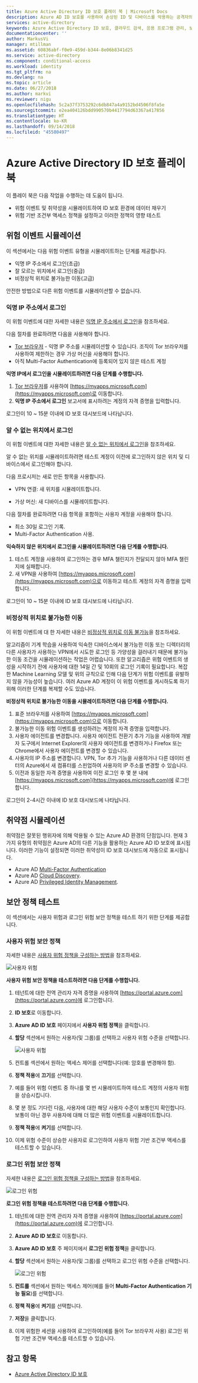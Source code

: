 ```yaml
---
title: Azure Active Directory ID 보호 플레이 북 | Microsoft Docs
description: Azure AD ID 보호를 사용하여 손상된 ID 및 디바이스를 악용하는 공격자의 능력을 제한하고 이전에 손상이 우려되거나 손상된 ID 또는 디바이스를 보호할 수 있는 방법을 알아봅니다.
services: active-directory
keywords: Azure Active Directory ID 보호, 클라우드 검색, 응용 프로그램 관리, 보안, 위험, 위험 수준, 취약점, 보안 정책
documentationcenter: ''
author: MarkusVi
manager: mtillman
ms.assetid: 60836abf-f0e9-459d-b344-8e06b8341d25
ms.service: active-directory
ms.component: conditional-access
ms.workload: identity
ms.tgt_pltfrm: na
ms.devlang: na
ms.topic: article
ms.date: 06/27/2018
ms.author: markvi
ms.reviewer: nigu
ms.openlocfilehash: 5c2a37f3753292c6db847a4a9152bd4506f8fa5e
ms.sourcegitcommit: e2ea404126bdd990570b4417794d63367a417856
ms.translationtype: HT
ms.contentlocale: ko-KR
ms.lasthandoff: 09/14/2018
ms.locfileid: "45580497"
---
```

# <a name="azure-active-directory-identity-protection-playbook"></a>Azure Active Directory ID 보호 플레이 북

이 플레이 북은 다음 작업을 수행하는 데 도움이 됩니다.

* 위험 이벤트 및 취약성을 시뮬레이트하여 ID 보호 환경에 데이터 채우기
* 위험 기반 조건부 액세스 정책을 설정하고 이러한 정책의 영향 테스트


## <a name="simulating-risk-events"></a>위험 이벤트 시뮬레이션

이 섹션에서는 다음 위험 이벤트 유형을 시뮬레이트하는 단계를 제공합니다.

* 익명 IP 주소에서 로그인(초급)
* 잘 모르는 위치에서 로그인(중급)
* 비정상적 위치로 불가능한 이동(고급)

안전한 방법으로 다른 위험 이벤트를 시뮬레이션할 수 없습니다.

### <a name="sign-ins-from-anonymous-ip-addresses"></a>익명 IP 주소에서 로그인

이 위험 이벤트에 대한 자세한 내용은 [익명 IP 주소에서 로그인](../reports-monitoring/concept-risk-events.md#sign-ins-from-anonymous-ip-addresses)을 참조하세요. 

다음 절차를 완료하려면 다음을 사용해야 합니다.

- [Tor 브라우저](https://www.torproject.org/projects/torbrowser.html.en) - 익명 IP 주소를 시뮬레이션할 수 있습니다. 조직이 Tor 브라우저를 사용하여 제한하는 경우 가상 머신을 사용해야 합니다.
- 아직 Multi-Factor Authentication에 등록되어 있지 않은 테스트 계정

**익명 IP에서 로그인을 시뮬레이트하려면 다음 단계를 수행합니다.**

1. [Tor 브라우저](https://www.torproject.org/projects/torbrowser.html.en)를 사용하여 [https://myapps.microsoft.com](https://myapps.microsoft.com)로 이동합니다.   
2. **익명 IP 주소에서 로그인** 보고서에 표시하려는 계정의 자격 증명을 입력합니다.

로그인이 10 ~ 15분 이내에 ID 보호 대시보드에 나타납니다. 

### <a name="sign-ins-from-unfamiliar-locations"></a>알 수 없는 위치에서 로그인

이 위험 이벤트에 대한 자세한 내용은 [알 수 없는 위치에서 로그인](../reports-monitoring/concept-risk-events.md#sign-in-from-unfamiliar-locations)을 참조하세요. 

알 수 없는 위치를 시뮬레이트하려면 테스트 계정이 이전에 로그인하지 않은 위치 및 디바이스에서 로그인해야 합니다.

다음 프로시저는 새로 만든 항목을 사용합니다.

- VPN 연결: 새 위치를 시뮬레이트합니다.

- 가상 머신: 새 디바이스를 시뮬레이트합니다.

다음 절차를 완료하려면 다음 항목을 포함하는 사용자 계정을 사용해야 합니다.

- 최소 30일 로그인 기록.
- Multi-Factor Authentication 사용.


**익숙하지 않은 위치에서 로그인을 시뮬레이트하려면 다음 단계를 수행합니다.**

1. 테스트 계정을 사용하여 로그인하는 경우 MFA 챌린지가 전달되지 않아 MFA 챌린지에 실패합니다.
2. 새 VPN을 사용하여 [https://myapps.microsoft.com](https://myapps.microsoft.com)으로 이동하고 테스트 계정의 자격 증명을 입력합니다.
   

로그인이 10 ~ 15분 이내에 ID 보호 대시보드에 나타납니다.

### <a name="impossible-travel-to-atypical-location"></a>비정상적 위치로 불가능한 이동

이 위험 이벤트에 대 한 자세한 내용은 [비정상적 위치로 이동 불가능](../reports-monitoring/concept-risk-events.md#impossible-travel-to-atypical-locations)을 참조하세요. 

알고리즘이 기계 학습을 사용하여 익숙한 디바이스에서 불가능한 이동 또는 디렉터리의 다른 사용자가 사용하는 VPN에서 시도한 로그인 등 가양성을 걸러내기 때문에 불가능한 이동 조건을 시뮬레이션하는 작업은 어렵습니다. 또한 알고리즘은 위험 이벤트의 생성을 시작하기 전에 사용자에 대한 14일 간 및 10회의 로그인 기록이 필요합니다. 복잡한 Machine Learning 모델 및 위의 규칙으로 인해 다음 단계가 위험 이벤트를 유발하지 않을 가능성이 높습니다. 여러 Azure AD 계정이 이 위험 이벤트를 게시하도록 하기 위해 이러한 단계를 복제할 수도 있습니다.


**비정상적 위치로 불가능한 이동을 시뮬레이트하려면 다음 단계를 수행합니다.**

1. 표준 브라우저를 사용하여 [https://myapps.microsoft.com](https://myapps.microsoft.com)으로 이동합니다.  
2. 불가능한 이동 위험 이벤트를 생성하려는 계정의 자격 증명을 입력합니다.
3. 사용자 에이전트를 변경합니다. 사용자 에이전트 전환기 추가 기능을 사용하여 개발자 도구에서 Internet Explorer의 사용자 에이전트를 변경하거나 Firefox 또는 Chrome에서 사용자 에이전트를 변경할 수 있습니다.
4. 사용자의 IP 주소를 변경합니다. VPN, Tor 추가 기능을 사용하거나 다른 데이터 센터의 Azure에서 새 컴퓨터를 스핀업하여 사용자의 IP 주소를 변경할 수 있습니다.
5. 이전과 동일한 자격 증명을 사용하여 이전 로그인 후 몇 분 내에 [https://myapps.microsoft.com](https://myapps.microsoft.com)에 로그인합니다.

로그인이 2-4시간 이내에 ID 보호 대시보드에 나타납니다.

## <a name="simulating-vulnerabilities"></a>취약점 시뮬레이션
취약점은 잘못된 행위자에 의해 악용될 수 있는 Azure AD 환경의 단점입니다. 현재 3가지 유형의 취약점은 Azure AD의 다른 기능을 활용하는 Azure AD ID 보호에 표시됩니다. 이러한 기능이 설정되면 이러한 취약성이 ID 보호 대시보드에 자동으로 표시됩니다.

* Azure AD [Multi-Factor Authentication](../authentication/multi-factor-authentication.md)
* Azure AD [Cloud Discovery](https://docs.microsoft.com/cloud-app-security/).
* Azure AD [Privileged Identity Management](../privileged-identity-management/pim-configure.md). 


## <a name="testing-security-policies"></a>보안 정책 테스트

이 섹션에서는 사용자 위험과 로그인 위험 보안 정책을 테스트 하기 위한 단계를 제공합니다.


### <a name="user-risk-security-policy"></a>사용자 위험 보안 정책

자세한 내용은 [사용자 위험 정책을 구성하는 방법](howto-user-risk-policy.md)을 참조하세요.

![사용자 위험](./media/playbook/02.png "플레이북")


**사용자 위험 보안 정책을 테스트하려면 다음 단계를 수행합니다.**

1. 테넌트에 대한 전역 관리자 자격 증명을 사용하여 [https://portal.azure.com](https://portal.azure.com)에 로그인합니다.
2. **ID 보호**로 이동합니다. 
3. **Azure AD ID 보호** 페이지에서 **사용자 위험 정책**을 클릭합니다.
4. **할당** 섹션에서 원하는 사용자(및 그룹)를 선택하고 사용자 위험 수준을 선택합니다.

    ![사용자 위험](./media/playbook/03.png "플레이북")

5. 컨트롤 섹션에서 원하는 액세스 제어를 선택합니다(예: 암호를 변경해야 함).
5. **정책 적용**에 **끄기**를 선택합니다.
6. 예를 들어 위험 이벤트 중 하나를 몇 번 시뮬레이트하여 테스트 계정의 사용자 위험을 상승시킵니다.
7. 몇 분 정도 기다린 다음, 사용자에 대한 해당 사용자 수준이 보통인지 확인합니다. 보통이 아닌 경우 사용자에 대해 더 많은 위험 이벤트를 시뮬레이트합니다.
8. **정책 적용**에 **켜기**를 선택합니다.
9. 이제 위험 수준이 상승한 사용자로 로그인하여 사용자 위험 기반 조건부 액세스를 테스트할 수 있습니다.
    
    

### <a name="sign-in-risk-security-policy"></a>로그인 위험 보안 정책

자세한 내용은 [로그인 위험 정책을 구성하는 방법](howto-sign-in-risk-policy.md)을 참조하세요.

![로그인 위험](./media/playbook/01.png "플레이북")


**로그인 위험 정책을 테스트하려면 다음 단계를 수행합니다.**

1. 테넌트에 대한 전역 관리자 자격 증명을 사용하여 [https://portal.azure.com](https://portal.azure.com)에 로그인합니다.

2. **Azure AD ID 보호**로 이동합니다.

3. **Azure AD ID 보호** 주 페이지에서 **로그인 위험 정책**을 클릭합니다. 

4. **할당** 섹션에서 원하는 사용자(및 그룹)를 선택하고 로그인 위험 수준을 선택합니다.

    ![로그인 위험](./media/playbook/04.png "플레이북")


5. **컨트롤** 섹션에서 원하는 액세스 제어(예를 들어 **Multi-Factor Authentication 기능 필요**)를 선택합니다. 

6. **정책 적용**에 **켜기**를 선택합니다.

7. **저장**을 클릭합니다.

8. 이제 위험한 세션을 사용하여 로그인하여(예를 들어 Tor 브라우저 사용) 로그인 위험 기반 조건부 액세스를 테스트할 수 있습니다. 

 




## <a name="see-also"></a>참고 항목

- [Azure Active Directory ID 보호](../active-directory-identityprotection.md)

